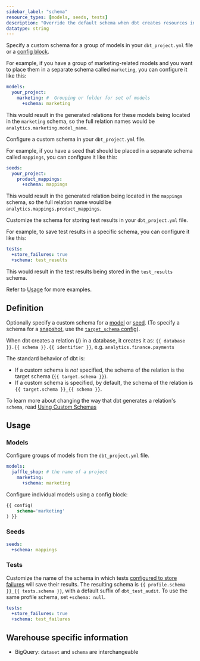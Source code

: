 ```yaml
---
sidebar_label: "schema"
resource_types: [models, seeds, tests]
description: "Override the default schema when dbt creates resources in your data platform."
datatype: string
---
```


<Tabs>
<TabItem value="model" label="Model">

Specify a custom schema for a group of models in your `dbt_project.yml` file or a [config block](/reference/resource-configs/schema#models). 

For example, if you have a group of marketing-related models and you want to place them in a separate schema called `marketing`, you can configure it like this:

<File name='dbt_project.yml'>

```yml
models:
  your_project:
    marketing: #  Grouping or folder for set of models
      +schema: marketing
```
</File>

This would result in the generated relations for these models being located in the  `marketing` schema, so the full relation names would be `analytics.marketing.model_name`. 
</TabItem>

<TabItem value="seeds" label="Seeds">

Configure a custom schema in your `dbt_project.yml` file. 

For example, if you have a seed that should be placed in a separate schema called `mappings`, you can configure it like this:

<File name='dbt_project.yml'>

```yml
seeds:
  your_project:
    product_mappings:
      +schema: mappings
```

This would result in the generated relation being located in the `mappings` schema, so the full relation name would be `analytics.mappings.product_mappings`. 
</File>
</TabItem>

<TabItem value="tests" label="Test">

Customize the schema for storing test results in your `dbt_project.yml` file. 

For example, to save test results in a specific schema, you can configure it like this:


<File name='dbt_project.yml'>

```yml
tests:
  +store_failures: true
  +schema: test_results
```

This would result in the test results being stored in the `test_results` schema.
</File>
</TabItem>
</Tabs>

Refer to [Usage](#usage) for more examples.

## Definition
Optionally specify a custom schema for a [model](/docs/build/sql-models) or [seed](/docs/build/seeds). (To specify a schema for a [snapshot](/docs/build/snapshots), use the [`target_schema` config](/reference/resource-configs/target_schema)).

When dbt creates a relation (<Term id="table" />/<Term id="view" />) in a database, it creates it as: `{{ database }}.{{ schema }}.{{ identifier }}`, e.g. `analytics.finance.payments`

The standard behavior of dbt is:
* If a custom schema is _not_ specified, the schema of the relation is the target schema (`{{ target.schema }}`).
* If a custom schema is specified, by default, the schema of the relation is `{{ target.schema }}_{{ schema }}`.

To learn more about changing the way that dbt generates a relation's `schema`, read [Using Custom Schemas](/docs/build/custom-schemas)

## Usage

### Models

Configure groups of models from the `dbt_project.yml` file.

<File name='dbt_project.yml'>

```yml
models:
  jaffle_shop: # the name of a project
    marketing:
      +schema: marketing
```

</File>

Configure individual models using a config block:

<File name='models/my_model.sql'>

```sql
{{ config(
    schema='marketing'
) }}
```

</File>

### Seeds
<File name='dbt_project.yml'>

```yml
seeds:
  +schema: mappings
```

</File>

### Tests

Customize the name of the schema in which tests [configured to store failures](/reference/resource-configs/store_failures) will save their results.
The resulting schema is `{{ profile.schema }}_{{ tests.schema }}`, with a default suffix of `dbt_test_audit`.
To use the same profile schema, set `+schema: null`.

<File name='dbt_project.yml'>

```yml
tests:
  +store_failures: true
  +schema: test_failures
```

</File>

## Warehouse specific information
* BigQuery: `dataset` and `schema` are interchangeable
